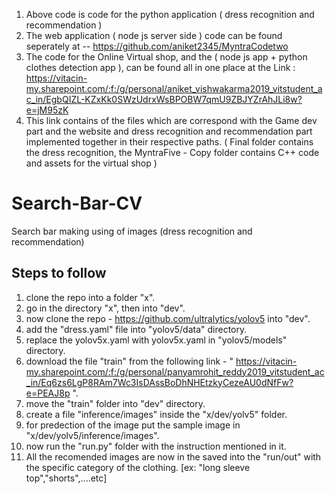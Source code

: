 1. Above code is code for the python application ( dress recognition and recommendation )
2. The web application ( node js server side ) code can be found seperately at -- https://github.com/aniket2345/MyntraCodetwo
3. The code for the Online Virtual shop, and the ( node js app + python clothes detection app ), can be found all in one place at the Link : https://vitacin-my.sharepoint.com/:f:/g/personal/aniket_vishwakarma2019_vitstudent_ac_in/EgbQIZL-KZxKk0SWzUdrxWsBPOBW7qmU9ZBJYZrAhJLi8w?e=jM95zK
4. This link contains of the files which are correspond with the Game dev part and the website and dress recognition and recommendation part implemented together in their respective paths. ( Final folder contains the dress recognition, the MyntraFive - Copy folder contains C++ code and assets for the virtual shop )

# Search-Bar-CV
Search bar making using of images (dress recognition and recommendation)

## Steps to follow
1. clone the repo into a folder "x".
2. go in the directory "x", then into "dev".
3. now clone the repo - https://github.com/ultralytics/yolov5 into "dev".
4. add the "dress.yaml" file into "yolov5/data" directory.
5. replace the yolov5x.yaml with yolov5x.yaml in "yolov5/models" directory.
6. download the file "train" from the following link - " https://vitacin-my.sharepoint.com/:f:/g/personal/panyamrohit_reddy2019_vitstudent_ac_in/Eq6zs6LgP8RAm7Wc3IsDAssBoDhNHEtzkyCezeAU0dNfFw?e=PEAJ8p ".
7. move the "train" folder into "dev" directory.
8. create a file "inference/images" inside the "x/dev/yolv5" folder.
9. for predection of the image put the sample image in "x/dev/yolv5/inference/images".
10. now run the "run.py" folder with the instruction mentioned in it.
11. All the recomended images are now in the saved into the "run/out" with the specific category of the clothing. [ex: "long sleeve top","shorts",....etc]
